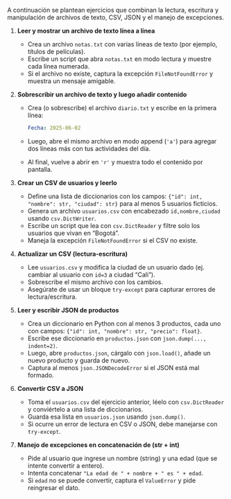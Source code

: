 A continuación se plantean ejercicios que combinan la lectura, escritura y manipulación de archivos de texto, CSV, JSON y el manejo de excepciones.

1. **Leer y mostrar un archivo de texto línea a línea**

   - Crea un archivo `notas.txt` con varias líneas de texto (por ejemplo, títulos de películas).
   - Escribe un script que abra `notas.txt` en modo lectura y muestre cada línea numerada.
   - Si el archivo no existe, captura la excepción `FileNotFoundError` y muestra un mensaje amigable.

2. **Sobrescribir un archivo de texto y luego añadir contenido**

   - Crea (o sobrescribe) el archivo `diario.txt` y escribe en la primera línea:

     ```yaml
     Fecha: 2025-06-02
     ```

   - Luego, abre el mismo archivo en modo append (`'a'`) para agregar dos líneas más con tus actividades del día.

   - Al final, vuelve a abrir en `'r'` y muestra todo el contenido por pantalla.

3. **Crear un CSV de usuarios y leerlo**

   - Define una lista de diccionarios con los campos: `{"id": int, "nombre": str, "ciudad": str}` para al menos 5 usuarios ficticios.
   - Genera un archivo `usuarios.csv` con encabezado `id,nombre,ciudad` usando `csv.DictWriter`.
   - Escribe un script que lea con `csv.DictReader` y filtre solo los usuarios que vivan en “Bogotá”.
   - Maneja la excepción `FileNotFoundError` si el CSV no existe.

4. **Actualizar un CSV (lectura-escritura)**

   - Lee `usuarios.csv` y modifica la ciudad de un usuario dado (ej. cambiar al usuario con `id=3` a ciudad “Cali”).
   - Sobrescribe el mismo archivo con los cambios.
   - Asegúrate de usar un bloque `try-except` para capturar errores de lectura/escritura.

5. **Leer y escribir JSON de productos**

   - Crea un diccionario en Python con al menos 3 productos, cada uno con campos: `{"id": int, "nombre": str, "precio": float}`.
   - Escribe ese diccionario en `productos.json` con `json.dump(..., indent=2)`.
   - Luego, abre `productos.json`, cárgalo con `json.load()`, añade un nuevo producto y guarda de nuevo.
   - Captura al menos `json.JSONDecodeError` si el JSON está mal formado.

6. **Convertir CSV a JSON**

   - Toma el `usuarios.csv` del ejercicio anterior, léelo con `csv.DictReader` y conviértelo a una lista de diccionarios.
   - Guarda esa lista en `usuarios.json` usando `json.dump()`.
   - Si ocurre un error de lectura en CSV o JSON, debe manejarse con `try-except`.

7. **Manejo de excepciones en concatenación de (str + int)**

   - Pide al usuario que ingrese un nombre (string) y una edad (que se intente convertir a entero).
   - Intenta concatenar `"La edad de " + nombre + " es " + edad`.
   - Si `edad` no se puede convertir, captura el `ValueError` y pide reingresar el dato.